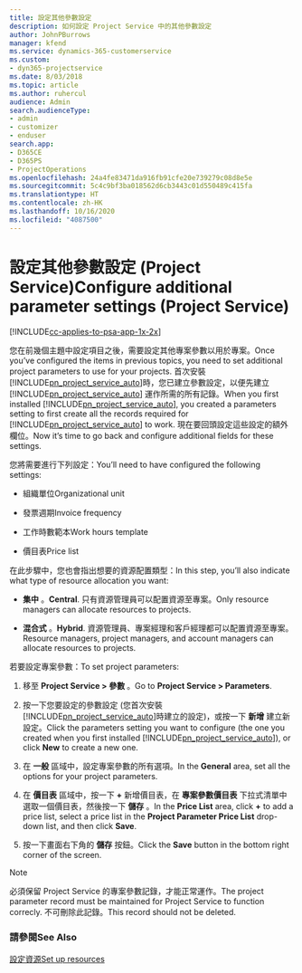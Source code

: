```yaml
---
title: 設定其他參數設定
description: 如何設定 Project Service 中的其他參數設定
author: JohnPBurrows
manager: kfend
ms.service: dynamics-365-customerservice
ms.custom:
- dyn365-projectservice
ms.date: 8/03/2018
ms.topic: article
ms.author: ruhercul
audience: Admin
search.audienceType:
- admin
- customizer
- enduser
search.app:
- D365CE
- D365PS
- ProjectOperations
ms.openlocfilehash: 24a4fe83471da916fb91cfe20e739279c08d8e5e
ms.sourcegitcommit: 5c4c9bf3ba018562d6cb3443c01d550489c415fa
ms.translationtype: HT
ms.contentlocale: zh-HK
ms.lasthandoff: 10/16/2020
ms.locfileid: "4087500"
---
```

# <a name="configure-additional-parameter-settings-project-service"></a><span data-ttu-id="d83d2-103">設定其他參數設定 (Project Service)</span><span class="sxs-lookup"><span data-stu-id="d83d2-103">Configure additional parameter settings (Project Service)</span></span>

[!INCLUDE[cc-applies-to-psa-app-1x-2x](../includes/cc-applies-to-psa-app-1x-2x.md)]

<span data-ttu-id="d83d2-104">您在前幾個主題中設定項目之後，需要設定其他專案參數以用於專案。</span><span class="sxs-lookup"><span data-stu-id="d83d2-104">Once you’ve configured the items in previous topics, you need to set additional project parameters to use for your projects.</span></span> <span data-ttu-id="d83d2-105">首次安裝 [!INCLUDE[pn_project_service_auto](../includes/pn-project-service-auto.md)]時，您已建立參數設定，以便先建立 [!INCLUDE[pn_project_service_auto](../includes/pn-project-service-auto.md)] 運作所需的所有記錄。</span><span class="sxs-lookup"><span data-stu-id="d83d2-105">When you first installed [!INCLUDE[pn_project_service_auto](../includes/pn-project-service-auto.md)], you created a parameters setting to first create all the records required for [!INCLUDE[pn_project_service_auto](../includes/pn-project-service-auto.md)] to work.</span></span> <span data-ttu-id="d83d2-106">現在要回頭設定這些設定的額外欄位。</span><span class="sxs-lookup"><span data-stu-id="d83d2-106">Now it’s time to go back and configure additional fields for these settings.</span></span>  
  
 <span data-ttu-id="d83d2-107">您將需要進行下列設定：</span><span class="sxs-lookup"><span data-stu-id="d83d2-107">You’ll need to have configured the following settings:</span></span>  
  
-   <span data-ttu-id="d83d2-108">組織單位</span><span class="sxs-lookup"><span data-stu-id="d83d2-108">Organizational unit</span></span>  
  
-   <span data-ttu-id="d83d2-109">發票週期</span><span class="sxs-lookup"><span data-stu-id="d83d2-109">Invoice frequency</span></span>  
  
-   <span data-ttu-id="d83d2-110">工作時數範本</span><span class="sxs-lookup"><span data-stu-id="d83d2-110">Work hours template</span></span>  
  
-   <span data-ttu-id="d83d2-111">價目表</span><span class="sxs-lookup"><span data-stu-id="d83d2-111">Price list</span></span>  
 
<span data-ttu-id="d83d2-112">在此步驟中，您也會指出想要的資源配置類型：</span><span class="sxs-lookup"><span data-stu-id="d83d2-112">In this step, you’ll also indicate what type of resource allocation you want:</span></span>  
  
- <span data-ttu-id="d83d2-113">**集中** 。</span><span class="sxs-lookup"><span data-stu-id="d83d2-113">**Central**.</span></span> <span data-ttu-id="d83d2-114">只有資源管理員可以配置資源至專案。</span><span class="sxs-lookup"><span data-stu-id="d83d2-114">Only resource managers can allocate resources to projects.</span></span>  
  
- <span data-ttu-id="d83d2-115">**混合式** 。</span><span class="sxs-lookup"><span data-stu-id="d83d2-115">**Hybrid**.</span></span> <span data-ttu-id="d83d2-116">資源管理員、專案經理和客戶經理都可以配置資源至專案。</span><span class="sxs-lookup"><span data-stu-id="d83d2-116">Resource managers, project managers, and account managers can allocate resources to projects.</span></span>  
  
 
<span data-ttu-id="d83d2-117">若要設定專案參數：</span><span class="sxs-lookup"><span data-stu-id="d83d2-117">To set project parameters:</span></span>  
  
1. <span data-ttu-id="d83d2-118">移至 **Project Service > 參數** 。</span><span class="sxs-lookup"><span data-stu-id="d83d2-118">Go to **Project Service > Parameters**.</span></span>  
  
2. <span data-ttu-id="d83d2-119">按一下您要設定的參數設定 (您首次安裝 [!INCLUDE[pn_project_service_auto](../includes/pn-project-service-auto.md)]時建立的設定)，或按一下 **新增** 建立新設定。</span><span class="sxs-lookup"><span data-stu-id="d83d2-119">Click the parameters setting you want to configure (the one you created when you first installed [!INCLUDE[pn_project_service_auto](../includes/pn-project-service-auto.md)]), or click **New** to create a new one.</span></span>  
  
3. <span data-ttu-id="d83d2-120">在 **一般** 區域中，設定專案參數的所有選項。</span><span class="sxs-lookup"><span data-stu-id="d83d2-120">In the **General** area, set all the options for your project parameters.</span></span>  
  
4. <span data-ttu-id="d83d2-121">在 **價目表** 區域中，按一下 **+** 新增價目表，在 **專案參數價目表** 下拉式清單中選取一個價目表，然後按一下 **儲存** 。</span><span class="sxs-lookup"><span data-stu-id="d83d2-121">In the **Price List** area, click **+** to add a price list, select a price list in the **Project Parameter Price List** drop-down list, and then click **Save**.</span></span>  
  
5. <span data-ttu-id="d83d2-122">按一下畫面右下角的 **儲存** 按鈕。</span><span class="sxs-lookup"><span data-stu-id="d83d2-122">Click the **Save** button in the bottom right corner of the screen.</span></span>  

> [!NOTE]
> <span data-ttu-id="d83d2-123">必須保留 Project Service 的專案參數記錄，才能正常運作。</span><span class="sxs-lookup"><span data-stu-id="d83d2-123">The project parameter record must be maintained for Project Service to function correcly.</span></span> <span data-ttu-id="d83d2-124">不可刪除此記錄。</span><span class="sxs-lookup"><span data-stu-id="d83d2-124">This record should not be deleted.</span></span>

### <a name="see-also"></a><span data-ttu-id="d83d2-125">請參閱</span><span class="sxs-lookup"><span data-stu-id="d83d2-125">See Also</span></span>  
 [<span data-ttu-id="d83d2-126">設定資源</span><span class="sxs-lookup"><span data-stu-id="d83d2-126">Set up resources</span></span>](../psa/set-up-resources.md)
